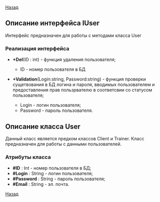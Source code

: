 [Назад](./API.md)

## Описание интерфейса IUser

Интерфейс предназначен для работы с методами класса User

### Реализация интерфейса

+ **+Del**(ID : int) - функция удаления пользователя;
    * ID - номер пользователя в БД

+ **+Validation**(Login:string, Password:string) - функция проверки сущетвования в БД логина и пароля, вводимых пользователем и предоставления прав пользрвателю в соответсвии со статусом пользователя;
    * Login - логин пользователя;
    * Password - пароль пользователя.

## Описание класса User

Данный класс является предком классов Client и Trainer. Класс предназначен для работы с данными пользователей.

### Атрибуты класса
* **#ID** : Int - номер пользователя в БД;
* **#Login** : String - логин пользователя;
* **#Password** : String - пароль пользователя;
* **#Email** : String - эл. почта.

[Назад](./API.md)